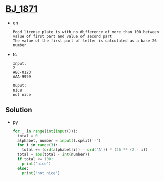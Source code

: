 # [BJ_1871](https://acmicpc.net/problem/1871)

* en

  ```en
  Pood license plate is with no difference of more than 100 between value of first part and value of second part
  The value of the first part of letter is calculated as a base 26 number
  ```

* tc

  ```tc
  Input:
  2
  ABC-0123
  AAA-9999

  Ouput:
  nice
  not nice
  ```

## Solution

* py

  ```py
  for _ in range(int(input())):
    total = 0
    alphabet, number = input().split('-')
    for i in range(3):
      total += (ord(alphabet[i]) - ord('A')) * (26 ** (2 - i))
    total = abs(total - int(number))
    if total <= 100:
      print('nice')
    else:
      print('not nice')
  ```
